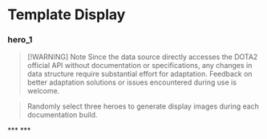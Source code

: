 # Template Display
### hero_1
> [!WARNING] Note
> Since the data source directly accesses the DOTA2 official API without documentation or specifications, any changes in data structure require substantial effort for adaptation. Feedback on better adaptation solutions or issues encountered during use is welcome.

> Randomly select three heroes to generate display images during each documentation build.  

<ImageViewer src="/en-US/generated/hero_1-0.png" />
***
<ImageViewer src="/en-US/generated/hero_1-1.png" />
***
<ImageViewer src="/en-US/generated/hero_1-2.png" />
